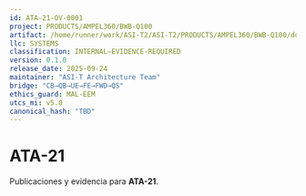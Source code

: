 ```yaml
---
id: ATA-21-OV-0001
project: PRODUCTS/AMPEL360/BWB-Q100
artifact: /home/runner/work/ASI-T2/ASI-T2/PRODUCTS/AMPEL360/BWB-Q100/domains/MEC/ata/21/README.md
llc: SYSTEMS
classification: INTERNAL–EVIDENCE-REQUIRED
version: 0.1.0
release_date: 2025-09-24
maintainer: "ASI-T Architecture Team"
bridge: "CB→QB→UE→FE→FWD→QS"
ethics_guard: MAL-EEM
utcs_mi: v5.0
canonical_hash: "TBD"
---
```

# ATA-21

Publicaciones y evidencia para **ATA-21**.
